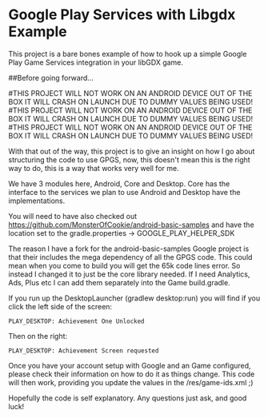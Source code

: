 # Google Play Services with Libgdx Example

This project is a bare bones example of how to hook up a simple Google Play Game Services integration in your libGDX game.

##Before going forward...

#THIS PROJECT WILL NOT WORK ON AN ANDROID DEVICE OUT OF THE BOX IT WILL CRASH ON LAUNCH DUE TO DUMMY VALUES BEING USED!
#THIS PROJECT WILL NOT WORK ON AN ANDROID DEVICE OUT OF THE BOX IT WILL CRASH ON LAUNCH DUE TO DUMMY VALUES BEING USED!
#THIS PROJECT WILL NOT WORK ON AN ANDROID DEVICE OUT OF THE BOX IT WILL CRASH ON LAUNCH DUE TO DUMMY VALUES BEING USED!

With that out of the way, this project is to give an insight on how I go about structuring the code to use GPGS, now, this doesn't mean this
is the right way to do, this is a way that works very well for me.

We have 3 modules here, Android, Core and Desktop. Core has the interface to the services we plan to use Android and Desktop have the implementations.

You will need to have also checked out https://github.com/MonsterOfCookie/android-basic-samples and have the location set to the gradle.properties -> GOOGLE_PLAY_HELPER_SDK

The reason I have a fork for the android-basic-samples Google project is that their includes the mega dependency of all the GPGS code.
This could mean when you come to build you will get the 65k code lines error. So instead I changed it to just be the core library needed.
If I need Analytics, Ads, Plus etc I can add them separately into the Game build.gradle.

If you run up the DesktopLauncher (gradlew desktop:run) you will find if you click the left side of the screen:

    PLAY_DESKTOP: Achievement One Unlocked

Then on the right:

    PLAY_DESKTOP: Achievement Screen requested

Once you have your account setup with Google and an Game configured, please check their information on how to do it as things change. This code will then work, providing you update
the values in the /res/game-ids.xml ;)

Hopefully the code is self explanatory. Any questions just ask, and good luck!

